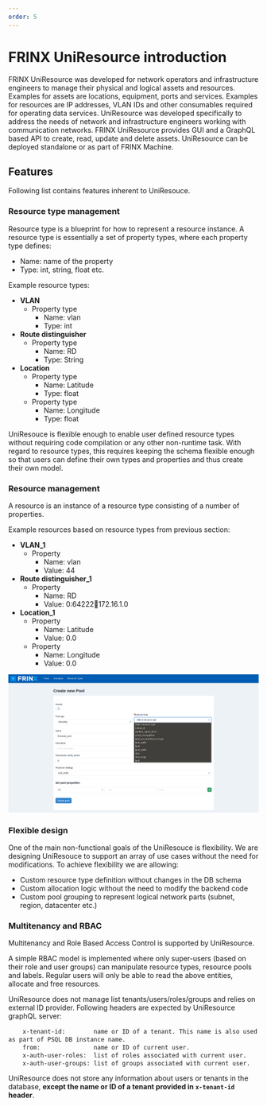```yaml
---
order: 5
---
```


# FRINX UniResource introduction

FRINX UniResource was developed for network operators and infrastructure
engineers to manage their physical and logical assets and resources.
Examples for assets are locations, equipment, ports and services.
Examples for resources are IP addresses, VLAN IDs and other consumables
required for operating data services. UniResource was developed
specifically to address the needs of network and infrastructure
engineers working with communication networks. FRINX UniResource
provides GUI and a GraphQL based API to create, read, update and delete
assets. UniResource can be deployed standalone or as part of FRINX
Machine.

## Features

Following list contains features inherent to UniResouce.

### Resource type management

Resource type is a blueprint for how to represent a resource instance. A
resource type is essentially a set of property types, where each
property type defines:

- Name: name of the property
- Type: int, string, float etc.

Example resource types:

- **VLAN**
    - Property type
        - Name: vlan
        - Type: int
- **Route distinguisher**
    - Property type
        - Name: RD
        - Type: String
- **Location**
    - Property type
        - Name: Latitude
        - Type: float
    - Property type
        - Name: Longitude
        - Type: float

UniResouce is flexible enough to enable user defined resource types
without requiring code compilation or any other non-runtime task. With
regard to resource types, this requires keeping the schema flexible
enough so that users can define their own types and properties and thus
create their own model.

### Resource management

A resource is an instance of a resource type consisting of a number of
properties.

Example resources based on resource types from previous section:

- **VLAN\_1**
    - Property
        - Name: vlan
        - Value: 44
- **Route distinguisher\_1**
    - Property
        - Name: RD
        - Value: 0:64222:100:172.16.1.0
- **Location\_1**
    - Property
        - Name: Latitude
        - Value: 0.0
    - Property
        - Name: Longitude
        - Value: 0.0

![Resource types](UniResource_resource_types.png)

### Flexible design

One of the main non-functional goals of the UniResouce is flexibility.
We are designing UniResouce to support an array of use cases without the
need for modifications. To achieve flexibility we are allowing:

- Custom resource type definition without changes in the DB schema
- Custom allocation logic without the need to modify the backend code
- Custom pool grouping to represent logical network parts (subnet,
    region, datacenter etc.)

### Multitenancy and RBAC

Multitenancy and Role Based Access Control is supported by UniResource.

A simple RBAC model is implemented where only super-users (based on
their role and user groups) can manipulate resource types, resource
pools and labels. Regular users will only be able to read the above
entities, allocate and free resources.

UniResource does not manage list tenants/users/roles/groups and relies
on external ID provider. Following headers are expected by UniResource
graphQL server:

```
    x-tenant-id:        name or ID of a tenant. This name is also used as part of PSQL DB instance name.
    from:               name or ID of current user.
    x-auth-user-roles:  list of roles associated with current user.
    x-auth-user-groups: list of groups associated with current user.
```

UniResource does not store any information about users or tenants in the
database, **except the name or ID of a tenant provided in `x-tenant-id`
header**.
